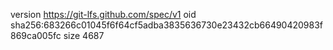 version https://git-lfs.github.com/spec/v1
oid sha256:683266c01045f6f64cf5adba3835636730e23432cb66490420983f869ca005fc
size 4687
